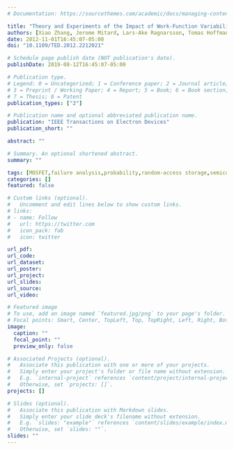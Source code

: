 ```yaml
---
# Documentation: https://sourcethemes.com/academic/docs/managing-content/

title: "Theory and Experiments of the Impact of Work-Function Variability on Threshold Voltage Variability in MOS Devices"
authors: [Xiao Zhang, Jerome Mitard, Lars-Ake Ragnarsson, Tomas Hoffmann, Michael Deal,Melody E. Grubbs, Jing Li, Blanka Magyari-Kope, Bruce M. Clemens, Yoshio Nishi]
date: 2012-11-01T16:45:07-05:00
doi: "10.1109/TED.2012.2212021"

# Schedule page publish date (NOT publication's date).
publishDate: 2019-08-12T16:45:07-05:00

# Publication type.
# Legend: 0 = Uncategorized; 1 = Conference paper; 2 = Journal article;
# 3 = Preprint / Working Paper; 4 = Report; 5 = Book; 6 = Book section;
# 7 = Thesis; 8 = Patent
publication_types: ["2"]

# Publication name and optional abbreviated publication name.
publication: "IEEE Transactions on Electron Devices"
publication_short: ""

abstract: ""

# Summary. An optional shortened abstract.
summary: ""

tags: [MOSFET,failure analysis,probability,random-access storage,semiconductor device models,semiconductor device reliability,MOS devices,MOSFET,WFV,grain orientation,polycrystalline metal gate,random dopant fluctuation,size 22 nm,static RAM failure probability,threshold voltage variability,work-function variability,Integrated circuit modeling,Logic gates,Random access memory,Resource description framework,Semiconductor device modeling,MOSFETS,Metal gate,variability,work function (WF)]
categories: []
featured: false

# Custom links (optional).
#   Uncomment and edit lines below to show custom links.
# links:
# - name: Follow
#   url: https://twitter.com
#   icon_pack: fab
#   icon: twitter

url_pdf:
url_code:
url_dataset:
url_poster:
url_project:
url_slides:
url_source:
url_video:

# Featured image
# To use, add an image named `featured.jpg/png` to your page's folder. 
# Focal points: Smart, Center, TopLeft, Top, TopRight, Left, Right, BottomLeft, Bottom, BottomRight.
image:
  caption: ""
  focal_point: ""
  preview_only: false

# Associated Projects (optional).
#   Associate this publication with one or more of your projects.
#   Simply enter your project's folder or file name without extension.
#   E.g. `internal-project` references `content/project/internal-project/index.md`.
#   Otherwise, set `projects: []`.
projects: []

# Slides (optional).
#   Associate this publication with Markdown slides.
#   Simply enter your slide deck's filename without extension.
#   E.g. `slides: "example"` references `content/slides/example/index.md`.
#   Otherwise, set `slides: ""`.
slides: ""
---
```

